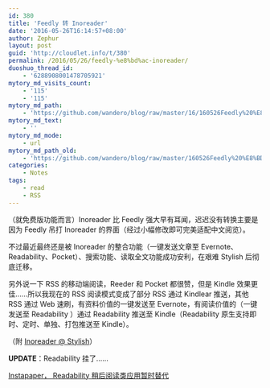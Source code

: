 ```yaml
---
id: 380
title: 'Feedly 转 Inoreader'
date: '2016-05-26T16:14:57+08:00'
author: Zephur
layout: post
guid: 'http://cloudlet.info/t/380'
permalink: /2016/05/26/feedly-%e8%bd%ac-inoreader/
duoshuo_thread_id:
    - '6288908001478705921'
mytory_md_visits_count:
    - '115'
    - '115'
mytory_md_path:
    - 'https://github.com/wandero/blog/raw/master/16/160526Feedly%20%E8%BD%AC%20Inoreader.md'
mytory_md_text:
    - ''
mytory_md_mode:
    - url
mytory_md_path_old:
    - 'https://github.com/wandero/blog/raw/master/160526Feedly%20%E8%BD%AC%20Inoreader.md'
categories:
    - Notes
tags:
    - read
    - RSS
---
```


（就免费版功能而言）Inoreader 比 Feedly 强大早有耳闻，迟迟没有转换主要是因为 Feedly 吊打 Inoreader 的界面（经过小幅修改即可完美适配中文阅览）。

不过最近最终还是被 Inoreader 的整合功能（一键发送文章至 Evernote、Readability、Pocket）、搜索功能、读取全文功能成功安利，在艰难 Stylish 后彻底迁移。

<!-- more -->

另外说一下 RSS 的移动端阅读，Reeder 和 Pocket 都很赞，但是 Kindle 效果更佳……所以我现在的 RSS 阅读模式变成了部分 RSS 通过 Kindlear 推送，其他 RSS 通过 Web 速刷，有资料价值的一键发送至 Evernote，有阅读价值的（一键发送至 Readability ）通过 Readability 推送至 Kindle（Readability 原生支持即时、定时、单独、打包推送至 Kindle）。

（附 [Inoreader @ Stylish](http://cloudlet.info/t/379)）

**UPDATE**：Readability 挂了……

[Instapaper， Readability 稍后阅读类应用暂时替代 ](http://cloudlet.info/t/396)